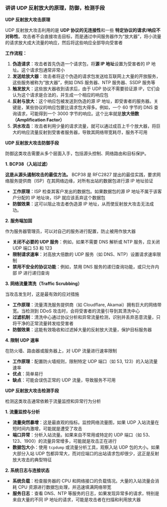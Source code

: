 ### 讲讲 UDP 反射放大的原理，防御，检测手段

**UDP 反射放大攻击原理**

UDP 反射放大攻击利用的是 **UDP 协议的无连接性**和一些 **特定协议的请求/响应不对称性**。攻击者不会直接攻击目标，而是通过中间服务器作为“放大器”，将小流量的请求放大成大流量的响应，然后将这些响应全部导向受害者

**工作流程：**

1. **伪造请求**：攻击者首先伪造一个请求包，将**源 IP 地址**设置为受害者的 IP 地址。这个请求包通常非常小
2. **发送给放大器**：攻击者将这个伪造的请求包发送给互联网上大量的开放服务，这些服务被称为“放大器”，例如 DNS 服务器、NTP 服务器、SSDP 服务等
3. **触发放大**：这些放大器收到请求后，由于 UDP 协议不需要验证源 IP，它们会认为这个请求是合法的，并生成一个相应的响应包
4. **反射与放大**：这个响应包被发送到伪造的源 IP 地址，即受害者的服务器。关键是，某些协议的响应包要比请求包大得多。例如，一个 60 字节的 DNS 查询请求，可能得到一个 3000 字节的响应。这个比率就是**放大倍数（Amplification Factor）**
5. **洪水攻击**：攻击者利用少量的请求流量，就可以通过成百上千个放大器，将巨大的响应流量反射到受害者服务器，导致其网络带宽耗尽，服务不可用

**UDP 反射放大攻击防御手段**

防御这类攻击需要从多个层面入手，包括源头控制、网络路由和目标保护。

**1. BCP38（入站过滤）**

**这是从源头遏制攻击的最佳方法。** BCP38 是 RFC2827 提出的最佳实践，要求网络服务提供商（ISP）在其网络边缘，对所有出站的数据包进行源 IP 地址验证

- **工作原理**：ISP 检查其客户发出的数据包。如果数据包的源 IP 地址不属于该客户分配的 IP 地址块，ISP 就应该丢弃这个数据包
- **防御效果**：这可以阻止攻击者伪造源 IP 地址，从而使反射放大攻击无法成功。

**2. 服务端加固**

作为服务器管理员，可以对自己的服务进行配置，防止被用作放大器

- **关闭不必要的 UDP 服务**：例如，如果不需要 DNS 解析或 NTP 服务，应关闭 UDP 端口 53 和 123
- **限制请求速率**：对高放大倍数的 UDP 服务（如 DNS、NTP）设置请求速率限制
- **禁用不安全的协议功能**：例如，禁用 DNS 服务的递归查询功能，或只允许内部 IP 进行递归查询

**3. 网络流量清洗（Traffic Scrubbing）**

当攻击发生时，这是最有效的应对措施

- **工作原理**：流量清洗服务提供商（如 Cloudflare, Akamai）拥有巨大的网络带宽。当检测到 DDoS 攻击时，会将受害者的流量引导到其清洗中心
- **过滤机制**：清洗中心通过协议分析和异常流量检测，识别并丢弃恶意流量，只将干净的正常流量转发给受害者
- **防御效果**：这能有效吸收和过滤掉大量的反射放大流量，保护目标服务器

**4. 限制 UDP 速率**

在防火墙、路由器或服务器上，对 UDP 流量进行速率限制

- **工作原理**：配置防火墙规则，限制特定 UDP 端口（如 53, 123）的入站流量速率
- **优点**：简单易行
- **缺点**：可能会误伤正常的 UDP 流量，导致服务不可用

**UDP 反射放大攻击检测手段**

检测这类攻击通常依赖于流量监控和异常行为分析

**1. 流量监控与分析**

- **流量突然暴增**：这是最直观的指标。监控网络流量图，如果 UDP 入站流量在短时间内激增，可能就是遭受了攻击
- **端口异常**：分析入站流量。如果来自不常用或特定的 UDP 端口（如 53、123、1900）的流量异常增多，可能就是攻击正在进行
- **数据包大小**：使用 `tcpdump` 或流量分析工具，观察入站 UDP 包的大小。如果大部分入站 UDP 包都异常大，而对应端口的出站请求包却很少，这正是反射放大攻击的典型特征

**2. 系统日志与连接状态**

- **系统负载**：检查服务器的 CPU 和网络接口的负载情况。大量的入站流量会消耗 CPU 资源进行数据包处理，并迅速填满网络带宽
- **服务日志**：查看 DNS、NTP 等服务的日志，如果发现异常多的请求，特别是来自大量的不同 IP 地址的请求，可能是攻击者在扫描和利用放大器